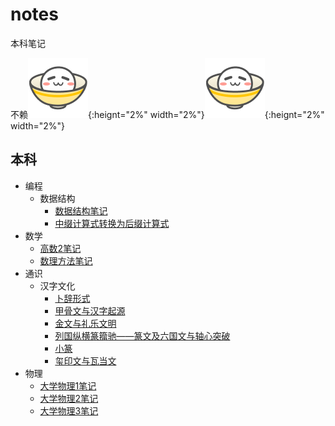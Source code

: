 # notes
本科笔记

不赖![汤圆](https://raw.githubusercontent.com/dcldyhb/Freshman-Notes-Image-Host/main/202504171443319.png){:heignt="2%" width="2%"}![汤圆](https://raw.githubusercontent.com/dcldyhb/Freshman-Notes-Image-Host/main/202504171443319.png){:heignt="2%" width="2%"}

## 本科

- 编程
  - 数据结构
    - [数据结构笔记](本科/编程/数据结构/数据结构笔记.md)
    - [中缀计算式转换为后缀计算式](本科/编程/数据结构/中缀计算式转换为后缀计算式.md)
- 数学
  - [高数2笔记](本科/数学/高数2笔记.md)
  - [数理方法笔记](本科/数学/数理方法笔记.md)
- 通识
  - 汉字文化
    - [卜辞形式](本科/通识/汉字文化/卜辞形式.md)
    - [甲骨文与汉字起源](本科/通识/汉字文化/甲骨文与汉字起源.md)
    - [金文与礼乐文明](本科/通识/汉字文化/金文与礼乐文明.md)
    - [列国纵横篆籀驰——篆文及六国文与轴心突破](本科/通识/汉字文化/列国纵横篆籀驰——篆文及六国文与轴心突破.md)
    - [小篆](本科/通识/汉字文化/小篆.md)
    - [玺印文与瓦当文](本科/通识/汉字文化/玺印文与瓦当文.md)
- 物理
  - [大学物理1笔记](本科/物理/大学物理1笔记.md)
  - [大学物理2笔记](本科/物理/大学物理2笔记.md)
  - [大学物理3笔记](本科/物理/大学物理3笔记.md)
